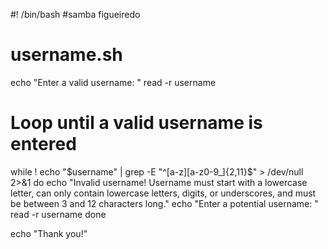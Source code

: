 #! /bin/bash
#samba figueiredo
# username.sh
echo "Enter a valid username: "
read -r username

# Loop until a valid username is entered
while ! echo "$username" | grep -E "^[a-z][a-z0-9_]{2,11}$" > /dev/null 2>&1
do
    echo "Invalid username! Username must start with a lowercase letter, can only contain lowercase letters, digits, or underscores, and must be between 3 and 12 characters long."
    echo "Enter a potential username: "	
    read -r username
done

echo "Thank you!"
